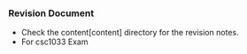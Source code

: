 ### Revision Document

- Check the content[content] directory for the revision notes.
- For csc1033 Exam
